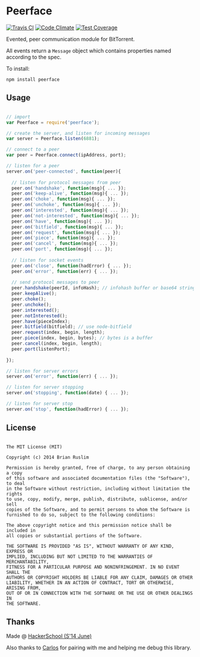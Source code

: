 Peerface
===========

[![Travis CI](https://travis-ci.org/bruslim/peerface.svg?branch=master)](https://travis-ci.org/bruslim/peerface)
[![Code Climate](https://codeclimate.com/github/bruslim/peerface/badges/gpa.svg)](https://codeclimate.com/github/bruslim/peerface)
[![Test Coverage](https://codeclimate.com/github/bruslim/peerface/badges/coverage.svg)](https://codeclimate.com/github/bruslim/peerface)

Evented, peer communication module for BitTorrent.

All events return a `Message` object which contains properties named according to the spec.

To install:

~~~~~~~~~
npm install peerface
~~~~~~~~~

## Usage

~~~~~~~~~~ js

// import
var Peerface = require('peerface');

// create the server, and listen for incoming messages
var server = Peerface.listen(6881);

// connect to a peer
var peer = Peerface.connect(ipAddress, port);

// listen for a peer
server.on('peer-connected', function(peer){
  
  // listen for protocol messages from peer
  peer.on('handshake', function(msg){ ... });
  peer.on('keep-alive', function(msg){ ... });
  peer.on('choke', function(msg){ ... });
  peer.on('unchoke', function(msg){ ... });
  peer.on('interested', function(msg){ ... });
  peer.on('not-interested', function(msg){ ... });
  peer.on('have', function(msg){ ... });
  peer.on('bitfield', function(msg){ ... });
  peer.on('request', function(msg){ ... });
  peer.on('piece', function(msg){ ... });
  peer.on('cancel', function(msg){ ... });
  peer.on('port', function(msg){ ... });
  
  // listen for socket events
  peer.on('close', function(hadError) { ... });
  peer.on('error', function(err) { ... });
  
  // send protocol messages to peer
  peer.handshake(peerId, infoHash); // infohash buffer or base64 string
  peer.keepAlive();
  peer.choke();
  peer.unchoke();
  peer.interested();
  peer.notInterested();
  peer.have(pieceIndex);
  peer.bitfield(bitfield); // use node-bitfield
  peer.request(index, begin, length);
  peer.piece(index, begin, bytes); // bytes is a buffer
  peer.cancel(index, begin, length);
  peer.port(listenPort);
  
});

// listen for server errors
server.on('error', function(err) { ... });

// listen for server stopping
server.on('stopping', function(date) { ... });

// listen for server stop
server.on('stop', function(hadError) { ... });

~~~~~~~~~~


## License

~~~~~~~~~~~

The MIT License (MIT)

Copyright (c) 2014 Brian Ruslim

Permission is hereby granted, free of charge, to any person obtaining a copy
of this software and associated documentation files (the "Software"), to deal
in the Software without restriction, including without limitation the rights
to use, copy, modify, merge, publish, distribute, sublicense, and/or sell
copies of the Software, and to permit persons to whom the Software is
furnished to do so, subject to the following conditions:

The above copyright notice and this permission notice shall be included in
all copies or substantial portions of the Software.

THE SOFTWARE IS PROVIDED "AS IS", WITHOUT WARRANTY OF ANY KIND, EXPRESS OR
IMPLIED, INCLUDING BUT NOT LIMITED TO THE WARRANTIES OF MERCHANTABILITY,
FITNESS FOR A PARTICULAR PURPOSE AND NONINFRINGEMENT. IN NO EVENT SHALL THE
AUTHORS OR COPYRIGHT HOLDERS BE LIABLE FOR ANY CLAIM, DAMAGES OR OTHER
LIABILITY, WHETHER IN AN ACTION OF CONTRACT, TORT OR OTHERWISE, ARISING FROM,
OUT OF OR IN CONNECTION WITH THE SOFTWARE OR THE USE OR OTHER DEALINGS IN
THE SOFTWARE.

~~~~~~~~~~~

## Thanks

Made @ [HackerSchool (S'14 June)](https://www.hackerschool.com)

Also thanks to [Carlos](https://github.com/carletex) for pairing with me
and helping me debug this library.
